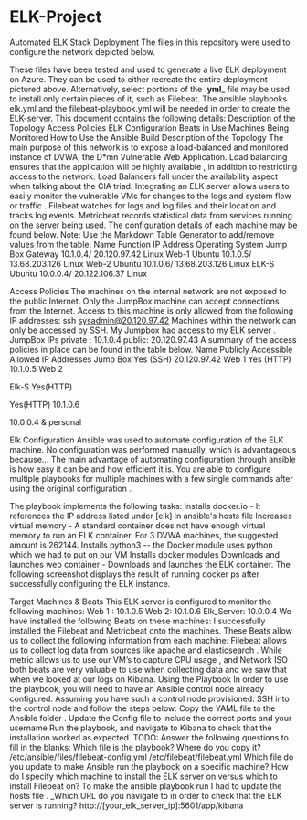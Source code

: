 # ELK-Project
Automated ELK Stack Deployment
The files in this repository were used to configure the network depicted below.

These files have been tested and used to generate a live ELK deployment on Azure. They can be used to either recreate the entire deployment pictured above. Alternatively, select portions of the __.yml___ file may be used to install only certain pieces of it, such as Filebeat.
The ansible playbooks elk.yml and the filebeat-playbook.yml will be needed in order to create the ELK-server.
This document contains the following details:
Description of the Topology
Access Policies 
ELK Configuration
Beats in Use
Machines Being Monitored
How to Use the Ansible Build
Description of the Topology
The main purpose of this network is to expose a load-balanced and monitored instance of DVWA, the D*mn Vulnerable Web Application.
Load balancing ensures that the application will be highly available , in addition to restricting access to the network.
Load Balancers fall under the availability aspect when talking about the CIA triad. 
Integrating an ELK server allows users to easily monitor the vulnerable VMs for changes to the logs and system flow or traffic .
Filebeat watches for logs and log files and their location and tracks log events.
Metricbeat records statistical data from services running on the server being used.
The configuration details of each machine may be found below. Note: Use the Markdown Table Generator to add/remove values from the table.
Name
Function
IP Address
Operating System
Jump Box
Gateway
10.1.0.4/
20.120.97.42
Linux 
Web-1
Ubuntu
10.1.0.5/
13.68.203.126
Linux
Web-2
Ubuntu
10.1.0.6/
13.68.203.126
Linux
ELK-S
Ubuntu
10.0.0.4/
20.122.106.37
Linux 

Access Policies
The machines on the internal network are not exposed to the public Internet.
Only the JumpBox machine can accept connections from the Internet. Access to this machine is only allowed from the following IP addresses:
ssh sysadmin@20.120.97.42
Machines within the network can only be accessed by SSH.
 My Jumpbox had access to my ELK server . JumpBox IPs private : 10.1.0.4 public: 20.120.97.43 
A summary of the access policies in place can be found in the table below.
Name
Publicly Accessible
Allowed IP Addresses
Jump Box
Yes (SSH)
20.120.97.42
Web 1
Yes (HTTP)
10.1.0.5
Web 2

Elk-S
Yes(HTTP)

Yes(HTTP)
10.1.0.6

10.0.0.4 & personal

Elk Configuration
Ansible was used to automate configuration of the ELK machine. No configuration was performed manually, which is advantageous because...
The main advantage of automating configuration through ansible is how easy it can be and how efficient it is. You are able to configure multiple playbooks for multiple machines with a few single commands after using the original configuration .

The playbook implements the following tasks:
Installs docker.io - It references the IP address listed under [elk] in ansible's hosts file 
Increases virtual memory - A standard container does not have enough virtual memory to run an ELK container. For 3 DVWA machines, the suggested amount is 262144.
Installs python3 -- the Docker module uses python which we had to put on our VM
Installs docker modules
Downloads and launches web container - Downloads and launches the ELK container.
The following screenshot displays the result of running docker ps after successfully configuring the ELK instance.

Target Machines & Beats
This ELK server is configured to monitor the following machines:
Web 1 : 10.1.0.5 
Web 2: 10.1.0.6
Elk_Server: 10.0.0.4 
We have installed the following Beats on these machines:
I successfully installed the Filebeat and Metricbeat onto the machines.
These Beats allow us to collect the following information from each machine:
Filebeat allows us to collect log data from sources like apache and elasticsearch . While metric allows us to use our VM’s to capture CPU usage , and Network ISO . both beats are very valuable to use when collecting data and we saw that when we looked at our logs on Kibana.
Using the Playbook
In order to use the playbook, you will need to have an Ansible control node already configured. Assuming you have such a control node provisioned:
SSH into the control node and follow the steps below:
Copy the YAML file to the Ansible folder .
Update the Config file to include the correct ports and your username 
Run the playbook, and navigate to Kibana to check that the installation worked as expected.
TODO: Answer the following questions to fill in the blanks:
Which file is the playbook? Where do you copy it?
/etc/ansible/files/filebeat-config.yml 
 /etc/filebeat/filebeat.yml
Which file do you update to make Ansible run the playbook on a specific machine? How do I specify which machine to install the ELK server on versus which to install Filebeat on?
To make the ansible playbook run I had to update the hosts file .
_Which URL do you navigate to in order to check that the ELK server is running?
http://[your_elk_server_ip]:5601/app/kibana

